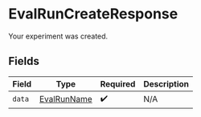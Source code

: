 # EvalRunCreateResponse

Your experiment was created.


## Fields

| Field                                             | Type                                              | Required                                          | Description                                       |
| ------------------------------------------------- | ------------------------------------------------- | ------------------------------------------------- | ------------------------------------------------- |
| `data`                                            | [EvalRunName](../../models/shared/evalrunname.md) | :heavy_check_mark:                                | N/A                                               |